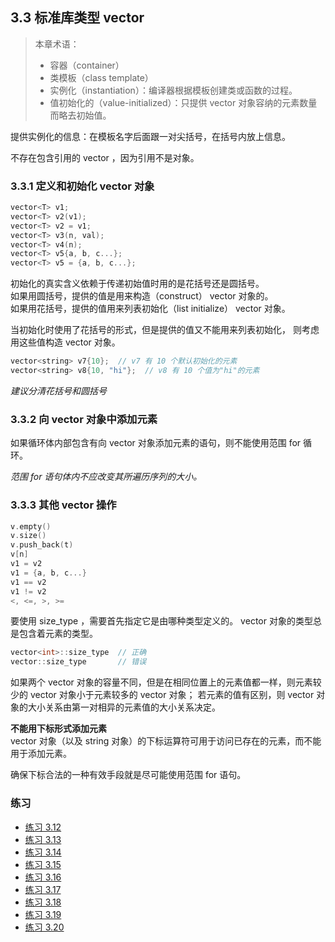 ## 3.3 标准库类型 vector

> 本章术语：
> * 容器（container）
> * 类模板（class template）
> * 实例化（instantiation）：编译器根据模板创建类或函数的过程。
> * 值初始化的（value-initialized）：只提供 vector 对象容纳的元素数量而略去初始值。


提供实例化的信息：在模板名字后面跟一对尖括号，在括号内放上信息。

不存在包含引用的 vector ，因为引用不是对象。

### 3.3.1 定义和初始化 vector 对象
```c
vector<T> v1;
vector<T> v2(v1);
vector<T> v2 = v1;
vector<T> v3(n, val);
vector<T> v4(n);
vector<T> v5{a, b, c...};
vector<T> v5 = {a, b, c...};
```
初始化的真实含义依赖于传递初始值时用的是花括号还是圆括号。  
如果用圆括号，提供的值是用来构造（construct） vector 对象的。  
如果用花括号，提供的值用来列表初始化（list initialize） vector 对象。

当初始化时使用了花括号的形式，但是提供的值又不能用来列表初始化，
则考虑用这些值构造 vector 对象。
```c
vector<string> v7{10};  // v7 有 10 个默认初始化的元素
vector<string> v8{10, "hi"};  // v8 有 10 个值为"hi"的元素
```
*建议分清花括号和圆括号*

### 3.3.2 向 vector 对象中添加元素
如果循环体内部包含有向 vector 对象添加元素的语句，则不能使用范围 for 循环。

*范围 for 语句体内不应改变其所遍历序列的大小。*

### 3.3.3 其他 vector 操作
```c
v.empty()
v.size()
v.push_back(t)
v[n]
v1 = v2
v1 = {a, b, c...}
v1 == v2
v1 != v2
<, <=, >, >=
```

要使用 size_type ，需要首先指定它是由哪种类型定义的。
vector 对象的类型总是包含着元素的类型。
```c
vector<int>::size_type  // 正确
vector::size_type       // 错误
```

如果两个 vector 对象的容量不同，但是在相同位置上的元素值都一样，则元素较少的 vector 对象小于元素较多的 vector 对象；
若元素的值有区别，则 vector 对象的大小关系由第一对相异的元素值的大小关系决定。

**不能用下标形式添加元素**  
vector 对象（以及 string 对象）的下标运算符可用于访问已存在的元素，而不能用于添加元素。

确保下标合法的一种有效手段就是尽可能使用范围 for 语句。

### 练习
* [练习 3.12](../src/quiz_3.12.cpp)
* [练习 3.13](../src/quiz_3.13.cpp)
* [练习 3.14](../src/quiz_3.14.cpp)
* [练习 3.15](../src/quiz_3.15.cpp)
* [练习 3.16](../src/quiz_3.16.cpp)
* [练习 3.17](../src/quiz_3.17.cpp)
* [练习 3.18](../src/quiz_3.18.md)
* [练习 3.19](../src/quiz_3.19.cpp)
* [练习 3.20](../src/quiz_3.20.cpp)
